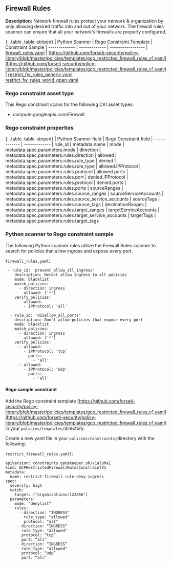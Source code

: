 ## Firewall Rules

**Description:** Network firewall rules protect your network & organization by 
only allowing desired traffic into and out of your network. The firewall rules 
scanner can ensure that all your network’s firewalls are properly configured.

{: .table .table-striped}
| Python Scanner | Rego Constraint Template | Constraint Sample
| ------------- | ------------- | -----------------
| [firewall_rules.yaml](https://github.com/forseti-security/terraform-google-forseti/blob/master/modules/rules/templates/rules/firewall_rules.yaml) | [https://github.com/forseti-security/policy-library/blob/master/policies/templates/gcp_restricted_firewall_rules_v1.yaml](https://github.com/forseti-security/policy-library/blob/master/policies/templates/gcp_restricted_firewall_rules_v1.yaml) | [restrict_fw_rules_generic.yaml](https://github.com/forseti-security/policy-library/blob/master/samples/restrict_fw_rules_generic.yaml)<br>[restrict_fw_rules_world_open.yaml](https://github.com/forseti-security/policy-library/blob/master/samples/restrict_fw_rules_world_open.yaml)

### Rego constraint asset type

This Rego constraint scans for the following CAI asset types:

- compute.googleapis.com/Firewall

### Rego constraint properties

{: .table .table-striped}
| Python Scanner field | Rego Constraint field
| ------------- | -------------
| rule_id | metadata.name
| mode | metadata.spec.parameters.mode
| direction | metadata.spec.parameters.rules.direction
| allowed | metadata.spec.parameters.rules.rule_type
| denied | metadata.spec.parameters.rules.rule_type
| allowed.IPProtocol | metadata.spec.parameters.rules.protocol
| allowed.ports | metadata.spec.parameters.rules.port
| denied.IPProtocol | metadata.spec.parameters.rules.protocol
| denied.ports | metadata.spec.parameters.rules.ports
| sourceRanges | metadata.spec.parameters.rules.source_ranges
| sourceServiceAccounts | metadata.spec.parameters.rules.source_service_accounts
| sourceTags | metadata.spec.parameters.rules.source_tags
| destinationRanges | metadata.spec.parameters.rules.target_ranges
| targetServiceAccounts | metadata.spec.parameters.rules.target_service_accounts
| targetTags | metadata.spec.parameters.rules.target_tags

### Python scanner to Rego constraint sample

The following Python scanner rules utilize the Firewall Rules scanner to search 
for policies that allow ingress and expose every port.

`firewall_rules.yaml`:
```
 - rule_id: 'prevent_allow_all_ingress'
    description: Detect allow ingress to all policies
    mode: blacklist
    match_policies:
      - direction: ingress
        allowed: ['*']
    verify_policies:
      - allowed:
        - IPProtocol: 'all'

  - rule_id: 'disallow_all_ports'
    description: Don't allow policies that expose every port
    mode: blacklist
    match_policies:
      - direction: ingress
        allowed: ['*']
    verify_policies:
      - allowed:
        - IPProtocol: 'tcp'
          ports:
            - 'all'
      - allowed:
        - IPProtocol: 'udp'
          ports:
            - 'all'

```

#### Rego sample constraint

Add the Rego constraint template 
[https://github.com/forseti-security/policy-library/blob/master/policies/templates/gcp_restricted_firewall_rules_v1.yaml](https://github.com/forseti-security/policy-library/blob/master/policies/templates/gcp_restricted_firewall_rules_v1.yaml) 
in your `policies/templates/`directory.

Create a new yaml file in your `policies/constraints/`directory with the following:

`restrict_firewall_rules.yamll`:
```
apiVersion: constraints.gatekeeper.sh/v1alpha1
kind: GCPRestrictedFirewallRulesConstraintV1
metadata:
  name: restrict-firewall-rule-deny-ingress
spec:
  severity: high
  match:
    target: ["organizations/123456"]
  parameters:
    mode: “denylist”
    rules:
      - direction: "INGRESS"
        rule_type: "allowed"
        protocol: "all"
     - direction: “INGRESS”
       rule_type: "allowed"
       protocol: “tcp”
       port: “all”
     - direction: “INGRESS”
       rule_type: "allowed"
       protocol: “udp”
       port: “all”
```
